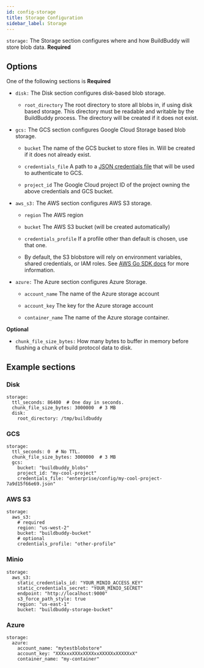 ```yaml
---
id: config-storage
title: Storage Configuration
sidebar_label: Storage
---
```


`storage:` The Storage section configures where and how BuildBuddy will store blob data. **Required**

## Options

One of the following sections is **Required**

- `disk:` The Disk section configures disk-based blob storage.

  - `root_directory` The root directory to store all blobs in, if using disk based storage. This directory must be readable and writable by the BuildBuddy process. The directory will be created if it does not exist.

- `gcs:` The GCS section configures Google Cloud Storage based blob storage.

  - `bucket` The name of the GCS bucket to store files in. Will be created if it does not already exist.

  - `credentials_file` A path to a [JSON credentials file](https://cloud.google.com/docs/authentication/getting-started) that will be used to authenticate to GCS.

  - `project_id` The Google Cloud project ID of the project owning the above credentials and GCS bucket.

- `aws_s3:` The AWS section configures AWS S3 storage.

  - `region` The AWS region

  - `bucket` The AWS S3 bucket (will be created automatically)

  - `credentials_profile` If a profile other than default is chosen, use that one.

  - By default, the S3 blobstore will rely on environment variables, shared credentials, or IAM roles. See [AWS Go SDK docs](https://docs.aws.amazon.com/sdk-for-go/v1/developer-guide/configuring-sdk.html#specifying-credentials) for more information.

- `azure:` The Azure section configures Azure Storage.

  - `account_name` The name of the Azure storage account

  - `account_key` The key for the Azure storage account

  - `container_name` The name of the Azure storage container.

**Optional**

- `chunk_file_size_bytes:` How many bytes to buffer in memory before flushing a chunk of build protocol data to disk.

## Example sections

### Disk

```
storage:
  ttl_seconds: 86400  # One day in seconds.
  chunk_file_size_bytes: 3000000  # 3 MB
  disk:
    root_directory: /tmp/buildbuddy
```

### GCS

```
storage:
  ttl_seconds: 0  # No TTL.
  chunk_file_size_bytes: 3000000  # 3 MB
  gcs:
    bucket: "buildbuddy_blobs"
    project_id: "my-cool-project"
    credentials_file: "enterprise/config/my-cool-project-7a9d15f66e69.json"
```

### AWS S3

```
storage:
  aws_s3:
    # required
    region: "us-west-2"
    bucket: "buildbuddy-bucket"
    # optional
    credentials_profile: "other-profile"
```

### Minio

```
storage:
  aws_s3:
    static_credentials_id: "YOUR_MINIO_ACCESS_KEY"
    static_credentials_secret: "YOUR_MINIO_SECRET"
    endpoint: "http://localhost:9000"
    s3_force_path_style: true
    region: "us-east-1"
    bucket: "buildbuddy-storage-bucket"
```

### Azure

```
storage:
  azure:
    account_name: "mytestblobstore"
    account_key: "XXXxxxXXXxXXXXxxXXXXXxXXXXXxX"
    container_name: "my-container"
```

